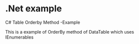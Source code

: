 # .Net example
C# Table Orderby Method -Example

This is a example of OrderBy method of DataTable which uses IEnumerables
